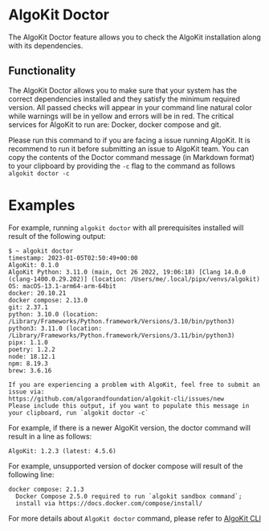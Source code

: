 # AlgoKit Doctor

The AlgoKit Doctor feature allows you to check the AlgoKit installation along with its dependencies.

## Functionality

The AlgoKit Doctor allows you to make sure that your system has the correct dependencies installed and they satisfy the minimum required version. All passed checks will appear in your command line natural color while warnings will be in yellow and errors will be in red. The critical services for AlgoKit to run are: Docker, docker compose and git.

Please run this command to if you are facing a issue running AlgoKit. It is recommend to run it before submitting an issue to AlgoKit team. You can copy the contents of the Doctor command message (in Markdown format) to your clipboard by providing the `-c` flag to the command as follows `algokit doctor -c`

# Examples

For example, running `algokit doctor` with all prerequisites installed will result of the following output:

```
$ ~ algokit doctor
timestamp: 2023-01-05T02:50:49+00:00
AlgoKit: 0.1.0
AlgoKit Python: 3.11.0 (main, Oct 26 2022, 19:06:18) [Clang 14.0.0 (clang-1400.0.29.202)] (location: /Users/me/.local/pipx/venvs/algokit)
OS: macOS-13.1-arm64-arm-64bit
docker: 20.10.21
docker compose: 2.13.0
git: 2.37.1
python: 3.10.0 (location: /Library/Frameworks/Python.framework/Versions/3.10/bin/python3)
python3: 3.11.0 (location: /Library/Frameworks/Python.framework/Versions/3.11/bin/python3)
pipx: 1.1.0
poetry: 1.2.2
node: 18.12.1
npm: 8.19.3
brew: 3.6.16

If you are experiencing a problem with AlgoKit, feel free to submit an issue via:
https://github.com/algorandfoundation/algokit-cli/issues/new
Please include this output, if you want to populate this message in your clipboard, run `algokit doctor -c`
```

For example, if there is a newer AlgoKit version, the doctor command will result in a line as follows:

```
AlgoKit: 1.2.3 (latest: 4.5.6)
```

For example, unsupported version of docker compose will result of the following line:

```
docker compose: 2.1.3
  Docker Compose 2.5.0 required to run `algokit sandbox command`;
  install via https://docs.docker.com/compose/install/
```

For more details about `AlgoKit doctor` command, please refer to [AlgoKit CLI](../cli/index.md#doctor)
